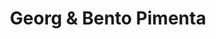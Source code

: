 ---
title: "Georg & Bento Pimenta"
url: /moessingen/georg-und-bento-pimenta/
shop: Autowerkstatt
---